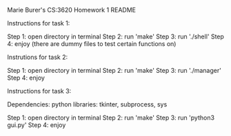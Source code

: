 Marie Burer's CS:3620 Homework 1 README

Instructions for task 1:

Step 1: open directory in terminal
Step 2: run 'make'
Step 3: run './shell'
Step 4: enjoy (there are dummy files to test certain functions on)

Instrutions for task 2:

Step 1: open directory in terminal
Step 2: run 'make'
Step 3: run './manager'
Step 4: enjoy

Instructions for task 3:

Dependencies:
python libraries: tkinter, subprocess, sys

Step 1: open directory in terminal
Step 2: run 'make'
Step 3: run 'python3 gui.py'
Step 4: enjoy
